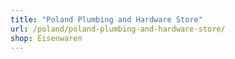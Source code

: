 ```yaml
---
title: "Poland Plumbing and Hardware Store"
url: /poland/poland-plumbing-and-hardware-store/
shop: Eisenwaren
---
```

